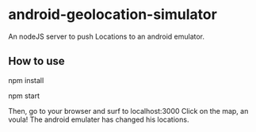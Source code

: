 # android-geolocation-simulator
An nodeJS server to push Locations to an android emulator.  

## How to use
npm install

npm start

Then, go to your browser and surf to localhost:3000
Click on the map, an voula! The android emulater has changed his locations.
